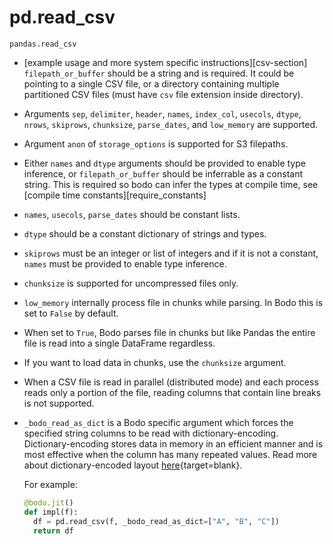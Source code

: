 # pd.read_csv

`pandas.read_csv`

-   [example usage and more system specific instructions][csv-section]
`filepath_or_buffer` should be a string and is required. It
    could be pointing to a single CSV file, or a directory
    containing multiple partitioned CSV files (must have `csv` file
    extension inside directory).
-   Arguments `sep`, `delimiter`, `header`, `names`, `index_col`,
    `usecols`, `dtype`, `nrows`, `skiprows`, `chunksize`,
    `parse_dates`, and `low_memory` are supported.
-   Argument `anon` of `storage_options` is supported for S3
    filepaths.
-   Either `names` and `dtype` arguments should be provided to
    enable type inference, or `filepath_or_buffer` should be
    inferrable as a constant string. This is required so bodo can
    infer the types at compile time, see [compile time constants][require_constants]
-   `names`, `usecols`, `parse_dates` should be constant lists.
-   `dtype` should be a constant dictionary of strings and types.
-   `skiprows` must be an integer or list of integers and if it is
    not a constant, `names` must be provided to enable type
    inference.
-   `chunksize` is supported for uncompressed files only.
-   `low_memory` internally process file in chunks while parsing. In
    Bodo this is set to `False` by default.
-   When set to `True`, Bodo parses file in chunks but
    like Pandas the entire file is read into a single DataFrame
    regardless.
-   If you want to load data in chunks, use the `chunksize`
    argument.
-   When a CSV file is read in parallel (distributed mode) and each
    process reads only a portion of the file, reading columns that
    contain line breaks is not supported.
-   `_bodo_read_as_dict` is a Bodo specific argument which forces 
    the specified string columns to be read with dictionary-encoding.
    Dictionary-encoding stores data in memory in an efficient
    manner and is most effective when the column has many repeated values.
    Read more about dictionary-encoded layout
    [here](https://arrow.apache.org/docs/format/Columnar.html#dictionary-encoded-layout){target=blank}.

    For example:
    ```py
    @bodo.jit()
    def impl(f):
      df = pd.read_csv(f, _bodo_read_as_dict=["A", "B", "C"])
      return df
    ```


